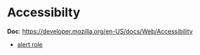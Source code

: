 # Accessibilty


**Doc**: https://developer.mozilla.org/en-US/docs/Web/Accessibility

- [alert role](https://developer.mozilla.org/en-US/docs/Web/Accessibility/ARIA/ARIA_Techniques/Using_the_alert_role)
